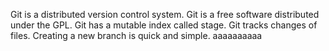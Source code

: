 Git is a distributed version control system.
Git is a free software distributed under the GPL.
Git has a mutable index called stage.
Git tracks changes of files.
Creating a new branch is quick and simple.
aaaaaaaaaa
